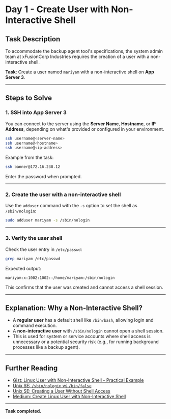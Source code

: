 # Day 1 - Create User with Non-Interactive Shell

## Task Description

To accommodate the backup agent tool's specifications, the system admin team at xFusionCorp Industries requires the creation of a user with a non-interactive shell.

**Task**: Create a user named `mariyam` with a non-interactive shell on **App Server 3**.

---

## Steps to Solve

### 1. SSH into App Server 3

You can connect to the server using the **Server Name**, **Hostname**, or **IP Address**, depending on what's provided or configured in your environment.

```bash
ssh username@<server-name>
ssh username@<hostname>
ssh username@<ip-address>
```

Example from the task:
```bash
ssh banner@172.16.238.12
```

Enter the password when prompted.

---

### 2. Create the user with a non-interactive shell

Use the `adduser` command with the `-s` option to set the shell as `/sbin/nologin`:

```bash
sudo adduser mariyam -s /sbin/nologin
```

---

### 3. Verify the user shell

Check the user entry in `/etc/passwd`:

```bash
grep mariyam /etc/passwd
```

Expected output:
```
mariyam:x:1002:1002::/home/mariyam:/sbin/nologin
```

This confirms that the user was created and cannot access a shell session.

---

## Explanation: Why a Non-Interactive Shell?

- A **regular user** has a default shell like `/bin/bash`, allowing login and command execution.
- A **non-interactive user** with `/sbin/nologin` cannot open a shell session.
- This is used for system or service accounts where shell access is unnecessary or a potential security risk (e.g., for running background processes like a backup agent).

---

## Further Reading

- [Gist: Linux User with Non-Interactive Shell - Practical Example](https://gist.github.com/AbdullahGhani1/607b952ab75b47820bc3e763008301bb)
- [Unix SE: `/sbin/nologin` vs `/bin/false`](https://unix.stackexchange.com/questions/10852/whats-the-difference-between-sbin-nologin-and-bin-false)
- [Unix SE: Creating a User Without Shell Access](https://unix.stackexchange.com/questions/4676/creating-a-user-who-cannot-get-an-interactive-shell)
- [Medium: Create Linux User with Non-Interactive Shell](https://medium.com/@ikunalsingh/create-linux-user-with-non-interactive-shell-332c91cad6ff)

---

**Task completed.**
